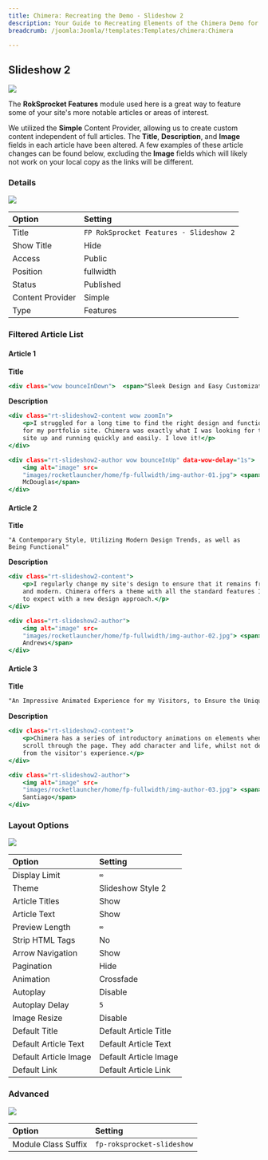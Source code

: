 ```yaml
---
title: Chimera: Recreating the Demo - Slideshow 2
description: Your Guide to Recreating Elements of the Chimera Demo for Joomla
breadcrumb: /joomla:Joomla/!templates:Templates/chimera:Chimera

---
```


Slideshow 2
-----

![][demo]

The **RokSprocket Features** module used here is a great way to feature some of your site's more notable articles or areas of interest.

We utilized the **Simple** Content Provider, allowing us to create custom content independent of full articles. The **Title**, **Description**, and **Image** fields in each article have been altered. A few examples of these article changes can be found below, excluding the **Image** fields which will likely not work on your local copy as the links will be different.

### Details

![][demo2]

| Option           | Setting                                      |  
| :--------------- | :------------------------------------------- |  
| Title            | `FP RokSprocket Features - Slideshow 2`      |  
| Show Title       | Hide                                         |  
| Access           | Public                                       |  
| Position         | fullwidth                                    |  
| Status           | Published                                    |  
| Content Provider | Simple                                       |  
| Type             | Features                                     |  

### Filtered Article List

#### Article 1

**Title**

~~~ .html
<div class="wow bounceInDown">  <span>"Sleek Design and Easy Customization Made this the Perfect Theme for Me"</span></div>
~~~

**Description**

~~~ .html
<div class="rt-slideshow2-content wow zoomIn">
    <p>I struggled for a long time to find the right design and functionality
    for my portfolio site. Chimera was exactly what I was looking for to get my
    site up and running quickly and easily. I love it!</p>
</div>

<div class="rt-slideshow2-author wow bounceInUp" data-wow-delay="1s">
    <img alt="image" src=
    "images/rocketlauncher/home/fp-fullwidth/img-author-01.jpg"> <span>Martin
    McDouglas</span>
</div>
~~~

#### Article 2

**Title**

~~~
"A Contemporary Style, Utilizing Modern Design Trends, as well as Being Functional"
~~~

**Description**

~~~ .html
<div class="rt-slideshow2-content">
    <p>I regularly change my site's design to ensure that it remains fresh, new
    and modern. Chimera offers a theme with all the standard features I've come
    to expect with a new design approach.</p>
</div>

<div class="rt-slideshow2-author">
    <img alt="image" src=
    "images/rocketlauncher/home/fp-fullwidth/img-author-02.jpg"> <span>Jerry
    Andrews</span>
</div>
~~~

#### Article 3

**Title**

~~~ .html
"An Impressive Animated Experience for my Visitors, to Ensure the Uniqueness"
~~~

**Description**

~~~ .html
<div class="rt-slideshow2-content">
    <p>Chimera has a series of introductory animations on elements when you
    scroll through the page. They add character and life, whilst not detracting
    from the visitor's experience.</p>
</div>

<div class="rt-slideshow2-author">
    <img alt="image" src=
    "images/rocketlauncher/home/fp-fullwidth/img-author-03.jpg"> <span>Sam
    Santiago</span>
</div>
~~~

### Layout Options

![][demo3]

| Option                | Setting               |  
| :-------------------- | :-------------------- |  
| Display Limit         | `∞`                   |  
| Theme                 | Slideshow Style 2     |  
| Article Titles        | Show                  |  
| Article Text          | Show                  |  
| Preview Length        | `∞`                   |  
| Strip HTML Tags       | No                    |  
| Arrow Navigation      | Show                  |  
| Pagination            | Hide                  |  
| Animation             | Crossfade             |  
| Autoplay              | Disable               |  
| Autoplay Delay        | `5`                   |  
| Image Resize          | Disable               |  
| Default Title         | Default Article Title |  
| Default Article Text  | Default Article Text  |  
| Default Article Image | Default Article Image |  
| Default Link          | Default Article Link  |  

### Advanced

![][demo4]

| Option              | Setting                    |  
| :------------------ | :------------------------- |  
| Module Class Suffix | `fp-roksprocket-slideshow` |  

[demo]: assets/demo_9.jpeg
[demo2]: assets/demo_9a.jpeg
[demo3]: assets/demo_9b.jpeg
[demo4]: assets/demo_9c.jpeg
